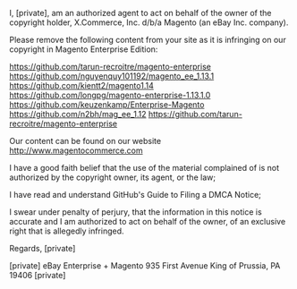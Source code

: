 I, [private], am an authorized agent to act on behalf of the owner of the copyright holder, X.Commerce, Inc. d/b/a Magento (an eBay Inc. company).

Please remove the following content from your site as it is infringing on our copyright in Magento Enterprise Edition:

https://github.com/tarun-recroitre/magento-enterprise
https://github.com/nguyenquy101192/magento_ee_1.13.1
https://github.com/kientt2/magento1.14
https://github.com/longpg/magento-enterprise-1.13.1.0
https://github.com/keuzenkamp/Enterprise-Magento
https://github.com/n2bh/mag_ee_1.12
https://github.com/tarun-recroitre/magento-enterprise

Our content can be found on our website http://www.magentocommerce.com

I have a good faith belief that the use of the material complained of is not authorized by the copyright owner, its agent, or the law;

I have read and understand GitHub's Guide to Filing a DMCA Notice;

I swear under penalty of perjury, that the information in this notice is accurate and I am authorized to act on behalf of the owner, of an exclusive right that is allegedly infringed.

Regards,
[private]

[private]
eBay Enterprise + Magento
935 First Avenue
King of Prussia, PA 19406
[private]
